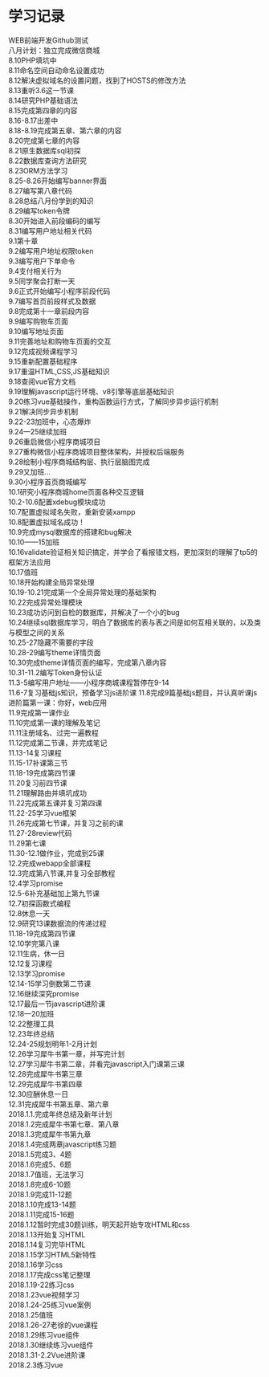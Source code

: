# 学习记录
WEB前端开发Github测试</br>
八月计划：独立完成微信商城</br>
8.10PHP填坑中</br>
8.11命名空间自动命名设置成功</br>
8.12解决虚拟域名的设置问题，找到了HOSTS的修改方法</br>
8.13重听3.6这一节课</br>
8.14研究PHP基础语法</br>
8.15完成第四章的内容</br>
8.16-8.17出差中</br>
8.18-8.19完成第五章、第六章的内容</br>
8.20完成第七章的内容</br>
8.21原生数据库sql初探</br>
8.22数据库查询方法研究</br>
8.23ORM方法学习</br>
8.25-8.26开始编写banner界面</br>
8.27编写第八章代码</br>
8.28总结八月份学到的知识</br>
8.29编写token令牌</br>
8.30开始进入前段编码的编写</br>
8.31编写用户地址相关代码</br>
9.1第十章</br>
9.2编写用户地址权限token</br>
9.3编写用户下单命令</br>
9.4支付相关行为</br>
9.5同学聚会打断一天</br>
9.6正式开始编写小程序前段代码</br>
9.7编写首页前段样式及数据</br>
9.8完成第十一章前段内容</br>
9.9编写购物车页面</br>
9.10编写地址页面</br>
9.11完善地址和购物车页面的交互</br>
9.12完成视频课程学习</br>
9.15重新配置基础程序</br>
9.17重温HTML,CSS,JS基础知识</br>
9.18查阅vue官方文档</br>
9.19理解javascript运行环境、v8引擎等底层基础知识</br>
9.20练习vue基础操作，重构函数运行方式，了解同步异步运行机制</br>
9.21解决同步异步机制</br>
9.22-23加班中，心态爆炸</br>
9.24—25继续加班</br>
9.26重启微信小程序商城项目</br>
9.27重构微信小程序商城项目整体架构，并授权后端服务</br>
9.28绘制小程序商城结构层、执行层脑图完成</br>
9.29又加班...</br>
9.30小程序首页商城编写</br>
10.1研究小程序商城home页面各种交互逻辑</br>
10.2-10.6配置xdebug模块成功</br>
10.7配置虚拟域名失败，重新安装xampp</br>
10.8配置虚拟域名成功！</br>
10.9完成mysql数据库的搭建和bug解决</br>
10.10——15加班</br>
10.16validate验证相关知识搞定，并学会了看报错文档，更加深刻的理解了tp5的框架方法应用</br>
10.17值班</br>
10.18开始构建全局异常处理</br>
10.19-10.21完成第一个全局异常处理的基础架构</br>
10.22完成异常处理模块</br>
10.23成功访问到自检的数据库，并解决了一个小的bug</br>
10.24继续sql数据库学习，明白了数据库的表与表之间是如何互相关联的，以及类与模型之间的关系</br>
10.25-27隐藏不需要的字段</br>
10.28-29编写theme详情页面</br>
10.30完成theme详情页面的编写，完成第八章内容</br>
10.31-11.2编写Token身份认证</br>
11.3-5编写用户地址——小程序商城课程暂停在9-14</br>
11.6-7复习基础js知识，预备学习js进阶课
11.8完成9篇基础js题目，并认真听课js进阶篇第一课：你好，web应用</br>
11.9完成第一课作业</br>
11.10完成第一课的理解及笔记</br>
11.11注册域名、过完一遍教程</br>
11.12完成第二节课，并完成笔记</br>
11.13-14复习课程</br>
11.15-17补课第三节</br>
11.18-19完成第四节课</br>
11.20复习前四节课</br>
11.21理解路由并填坑成功</br>
11.22完成第五课并复习第四课</br>
11.22-25学习vue框架</br>
11.26完成第七节课，并复习之前的课</br>
11.27-28review代码</br>
11.29第七课</br>
11.30-12.1做作业，完成到25课</br>
12.2完成webapp全部课程</br>
12.3完成第八节课,并复习全部教程</br>
12.4学习promise</br>
12.5-6补充基础加上第九节课</br>
12.7初探函数式编程</br>
12.8休息一天</br>
12.9研究13课数据流的传递过程</br>
11.18-19完成第四节课</br>
12.10学完第八课</br>
12.11生病，休一日</br>
12.12复习课程</br>
12.13学习promise</br>
12.14-15学习倒数第二节课</br>
12.16继续深究promise</br>
12.17最后一节javascript进阶课</br>
12.18—20加班</br>
12.22整理工具</br>
12.23年终总结</br>
12.24-25规划明年1-2月计划</br>
12.26学习犀牛书第一章，并写完计划</br>
12.27学习犀牛书第二章，并看完javascript入门课第三课</br>
12.28完成犀牛书第三章</br>
12.29完成犀牛书第四章</br>
12.30应酬休息一日</br>
12.31完成犀牛书第五章、第六章</br>
2018.1.1.完成年终总结及新年计划</br>
2018.1.2完成犀牛书第七章、第八章</br>
2018.1.3完成犀牛书第九章</br>
2018.1.4完成两章javascript练习题</br>
2018.1.5完成3、4题</br>
2018.1.6完成5、6题</br>
2018.1.7值班，无法学习</br>
2018.1.8完成6-10题</br>
2018.1.9完成11-12题</br>
2018.1.10完成13-14题</br>
2018.1.11完成15-16题</br>
2018.1.12暂时完成30题训练，明天起开始专攻HTML和css</br>
2018.1.13开始复习HTML</br>
2018.1.14复习完毕HTML</br>
2018.1.15学习HTML5新特性</br>
2018.1.16学习css</br>
2018.1.17完成css笔记整理</br>
2018.1.19-22练习css</br>
2018.1.23vue视频学习</br>
2018.1.24-25练习vue案例</br>
2018.1.25值班</br>
2018.1.26-27老徐的vue课程</br>
2018.1.29练习vue组件</br>
2018.1.30继续练习vue组件</br>
2018.1.31-2.2Vue进阶课</br>
2018.2.3练习vue</br>
